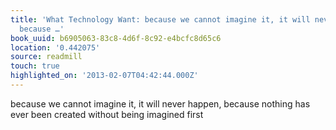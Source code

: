 ```yaml
---
title: 'What Technology Want: because we cannot imagine it, it will never happen,
  because …'
book_uuid: b6905063-83c8-4d6f-8c92-e4bcfc8d65c6
location: '0.442075'
source: readmill
touch: true
highlighted_on: '2013-02-07T04:42:44.000Z'
---
```


because we cannot imagine it, it will never happen, because nothing has ever been created without being imagined first